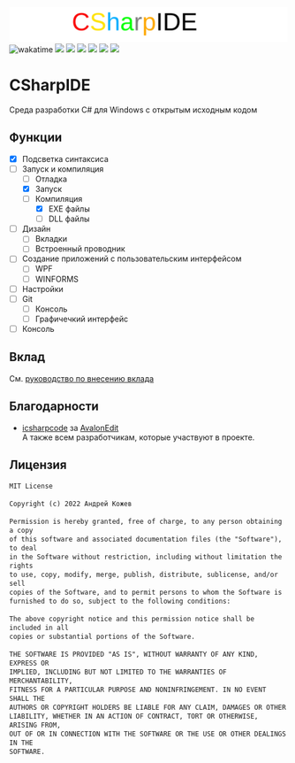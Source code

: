 ![](./CSharpIDE-GitHub.png)
![wakatime](https://wakatime.com/badge/user/28322718-7195-4c0a-9416-046928b580f5/project/22b6fd75-7fc9-4c94-84d1-203ce2dc050a.svg)
![](https://img.shields.io/badge/.NET-4.6.1-green)
![](https://img.shields.io/badge/License-MIT-yellow)
![](https://img.shields.io/badge/Type-IDE-yellowgreen)
![](https://img.shields.io/badge/Platform-Windows-red)
![](https://img.shields.io/badge/Language-C%23-orange)
![](https://img.shields.io/badge/Current%20Version-1.1-lightgrey)
# CSharpIDE
 Среда разработки C# для Windows с открытым исходным кодом
## Функции
- [x] Подсветка синтаксиса
- [ ] Запуск и компиляция
    - [ ] Отладка
    - [x] Запуск
    - [ ] Компиляция
        - [x] EXE файлы
        - [ ] DLL файлы
- [ ] Дизайн
    - [ ] Вкладки
    - [ ] Встроенный проводник
- [ ] Создание приложений с пользовательским интерфейсом
    - [ ] WPF
    - [ ] WINFORMS
- [ ] Настройки
- [ ] Git
    - [ ] Консоль
    - [ ] Графичечкий интерфейс
- [ ] Консоль
## Вклад
См. [руководство по внесению вклада](./CONTRIBUTING.MD)
## Благодарности
+ [icsharpcode](https://github.com/icsharpcode) за [AvalonEdit](https://github.com/icsharpcode/AvalonEdit)  
А также всем разработчикам, которые участвуют в проекте.
## Лицензия
```
MIT License

Copyright (c) 2022 Андрей Кожев

Permission is hereby granted, free of charge, to any person obtaining a copy
of this software and associated documentation files (the "Software"), to deal
in the Software without restriction, including without limitation the rights
to use, copy, modify, merge, publish, distribute, sublicense, and/or sell
copies of the Software, and to permit persons to whom the Software is
furnished to do so, subject to the following conditions:

The above copyright notice and this permission notice shall be included in all
copies or substantial portions of the Software.

THE SOFTWARE IS PROVIDED "AS IS", WITHOUT WARRANTY OF ANY KIND, EXPRESS OR
IMPLIED, INCLUDING BUT NOT LIMITED TO THE WARRANTIES OF MERCHANTABILITY,
FITNESS FOR A PARTICULAR PURPOSE AND NONINFRINGEMENT. IN NO EVENT SHALL THE
AUTHORS OR COPYRIGHT HOLDERS BE LIABLE FOR ANY CLAIM, DAMAGES OR OTHER
LIABILITY, WHETHER IN AN ACTION OF CONTRACT, TORT OR OTHERWISE, ARISING FROM,
OUT OF OR IN CONNECTION WITH THE SOFTWARE OR THE USE OR OTHER DEALINGS IN THE
SOFTWARE.
```

